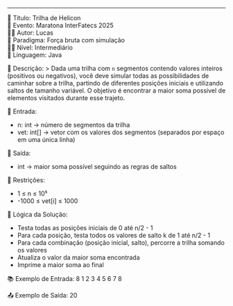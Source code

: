 ---
📌 Título: Trilha de Helicon  
🏁 Evento: Maratona InterFatecs 2025  
👨‍💻 Autor: Lucas  
🧠 Paradigma: Força bruta com simulação  
🧑‍🏫 Nível: Intermediário  
🧪 Linguagem: Java  

📝 Descrição: >
  Dada uma trilha com `n` segmentos contendo valores inteiros (positivos ou negativos), 
  você deve simular todas as possibilidades de caminhar sobre a trilha, 
  partindo de diferentes posições iniciais e utilizando saltos de tamanho variável. 
  O objetivo é encontrar a maior soma possível de elementos visitados durante esse trajeto.

🔢 Entrada:
  - n: int → número de segmentos da trilha  
  - vet: int[] → vetor com os valores dos segmentos (separados por espaço em uma única linha)

🎯 Saída:
  - int → maior soma possível seguindo as regras de saltos

📏 Restrições:
  - 1 ≤ n ≤ 10⁵  
  - -1000 ≤ vet[i] ≤ 1000  

🧠 Lógica da Solução:
  - Testa todas as posições iniciais de 0 até n/2 - 1  
  - Para cada posição, testa todos os valores de salto k de 1 até n/2 - 1  
  - Para cada combinação (posição inicial, salto), percorre a trilha somando os valores  
  - Atualiza o valor da maior soma encontrada  
  - Imprime a maior soma ao final  

📚 Exemplo de Entrada:
8
1 2 3 4 5 6 7 8

📤 Exemplo de Saída:
20
